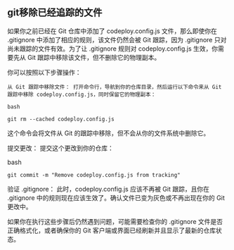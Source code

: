 ## git移除已经追踪的文件

如果你之前已经在 Git 仓库中添加了 codeploy.config.js 文件，那么即使你在 .gitignore 中添加了相应的规则，该文件仍然会被 Git 跟踪，因为 .gitignore 只对尚未跟踪的文件有效。为了让 .gitignore 规则对 codeploy.config.js 生效，你需要先从 Git 跟踪中移除该文件，但不删除它的物理副本。

你可以按照以下步骤操作：

    从 Git 跟踪中移除文件： 打开命令行，导航到你的仓库目录，然后运行以下命令来从 Git 跟踪中移除 codeploy.config.js，同时保留它的物理副本：

    bash

    git rm --cached codeploy.config.js

这个命令会将文件从 Git 的跟踪中移除，但不会从你的文件系统中删除它。

提交更改： 提交这个更改到你的仓库：

bash

    git commit -m "Remove codeploy.config.js from tracking"

验证 .gitignore： 此时，codeploy.config.js 应该不再被 Git 跟踪，且你在 .gitignore 中的规则现在应该生效了。确认文件已变为灰色或不再出现在你的 Git 更改中。

如果你在执行这些步骤后仍然遇到问题，可能需要检查你的 .gitignore 文件是否正确格式化，或者确保你的 Git 客户端或界面已经刷新并且显示了最新的仓库状态。